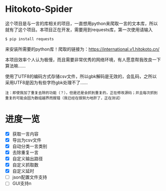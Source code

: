 # Hitokoto-Spider
这个项目是与一言的库相关的项目，一直想用python来爬取一言的文本库，所以就有了这个项目。本项目正在开发，需要用到requests库，第一次使用请输入
```bash
$ pip install requests
```
来安装所需要的python库！爬取的链接为：https://international.v1.hitokoto.cn/

本项目效率个人认为极慢，而且需要非常优秀的网络环境，有人愿意帮我改良一下算法嘛……

使用了UTF8的编码方式存储csv文件，所以gbk解码是无效的，会乱码，之所以采用UTF8是因为有些字符gbk处理不了……

``注：即使我加了重复去除的功能（？），但是还是会抓到重复的，正在修改源码；并且每次抓到重复的可能会因为数组越界而报错（我已经在很努力地肝了，正在测试）``

# 进度一览
- [x] 获取一言内容
- [x] 导出为csv文件
- [x] 自动分类一言类别
- [x] 去除重复一言
- [x] 自定义输出路径
- [x] 自定义抓取数
- [x] 自定义延时
- [ ] json配置文件支持
- [ ] GUI支持n